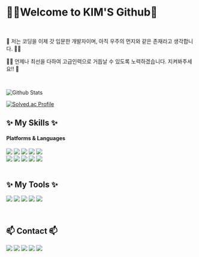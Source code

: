 <h1 align="left">
 👩‍🚀Welcome to KIM'S Github🚀
</h1>

<br>
<p align="left">
🚀 저는 코딩을 이제 갓 입문한 개발자이며, 아직 우주의 먼지와 같은 존재라고 생각합니다. 👩‍🚀
</p> 
<p align="left">
 👩‍🚀 언제나 최선을 다하여 고급인력으로 거듭날 수 있도록 노력하겠습니다. 지켜봐주세요!! 🚀
</p> 
<br>
<div>
 
![Github Stats](https://github-readme-stats.vercel.app/api?username=kimjaehyun5116&show_icons=true&theme=radical)

[![Solved.ac Profile](http://mazassumnida.wtf/api/v2/generate_badge?boj=백준아이디)](https://solved.ac/백준아이디/)
</dib>
<br> 

                                          
<!--내용 부분-->
<h2>✨ My Skills ✨</h2>
<h4>Platforms & Languages</h4>
<style>
    .image-column {
        display: inline-block;
        margin-right: 20px; /* 열과 열 사이의 간격 조절 */
    }
</style>
<div>
    <img src="https://img.shields.io/badge/-JAVA-007396?style=for-the-badge&logo=java&logoColor=white">
    <img src="https://img.shields.io/badge/-HTML5-F05032?style=for-the-badge&logo=html5&logoColor=white">
    <img src="https://img.shields.io/badge/-CSS3-007ACC?style=for-the-badge&logo=css3&logoColor=white">
    <img src="https://img.shields.io/badge/-JavaScript-%23F7DF1C?style=for-the-badge&logo=javascript&logoColor=white">
    <img src="https://img.shields.io/badge/-React-61DAFB?style=for-the-badge&logo=React&logoColor=white">
</div>
<div>
    <img src="https://img.shields.io/badge/-Docker-46a2f1?style=for-the-badge&logo=docker&logoColor=white">
    <img src="https://img.shields.io/badge/mysql-4479A1?style=for-the-badge&logo=mysql&logoColor=white">
    <img src="https://img.shields.io/badge/-Oracle-F80000?style=for-the-badge&logo=Oracle&Color=white">
    <img src="https://img.shields.io/badge/-springboot-6DB33F?style=for-the-badge&logo=springboot&logoColor=white">
    <img src="https://img.shields.io/badge/-node.js-339933?style=for-the-badge&logo=nodedotjs&logoColor=white"> 
</div>

<br>
<h2>✨ My Tools ✨</h2>

<img src="https://img.shields.io/badge/-intellijidea-black?style=for-the-badge&logo=intellijidea&Color=white"> <img src="https://img.shields.io/badge/-visualstudiocode-007ACC?style=for-the-badge&logo=visualstudiocode&logoColor=white"> <img src="https://img.shields.io/badge/-eclipseide-2C2255?style=for-the-badge&logo=eclipseide&Color=white"> <img src="https://img.shields.io/badge/-Git-F05032?style=for-the-badge&logo=git&logoColor=white"> <img src="https://img.shields.io/badge/-Github-181717?style=for-the-badge&logo=github&logoColor=white"> 

<br>
<h2 align="left">📫 Contact 📫</h2>

<div align="left">
   <a href="mailto:ibns789@gmail.com"> <img src="https://img.shields.io/badge/MAIL-EA4335?style=flat&logo=gmail&logoColor=white"/></a>
   <a href="https://instagram.com/ibns789"> <img src="https://img.shields.io/badge/SNS-F9AB00?style=flat&logo=Instagram&logocolor=E4405F&link=https://instagram.com/ibns789"/></a>
   <a href="https://kimjaehyun5116.github.io/"> <img src="https://img.shields.io/badge/Blog-222222?style=flat&logo=github&logocolor=white&link=https://kimjaehyun5116.github.io"/></a>
   <a href="https://blog.naver.com/oasisefit"> <img src="https://img.shields.io/badge/Blog-007396?style=flat&logo=naver&Logocolor=white&link=https://blog.naver.com/oasisefit"/></a>
   <a href="https://www.notion.so/kim-jae-hyun-11c28874ceb44560be1bda5cd670c1e9"> <img src="https://img.shields.io/badge/notion-000000?style=flat&logo=notion&logocolor=white&link=https://www.notion.so/kim-jae-hyun-11c28874ceb44560be1bda5cd670c1e9"/></a>
</div>
